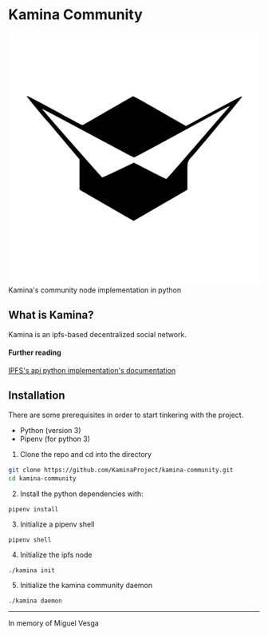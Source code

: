 # Kamina Community
![Kamina_Logo](kamina_logo.svg)  
Kamina's community node implementation in python 

## What is Kamina?
Kamina is an ipfs-based decentralized social network.

#### Further reading
[IPFS's api python implementation's documentation](https://ipfs.io/ipns/QmZ86ow1byeyhNRJEatWxGPJKcnQKG7s51MtbHdxxUddTH/Software/Python/ipfsapi/)

## Installation

There are some prerequisites in order to start tinkering with the project.
- Python (version 3)
- Pipenv (for python 3)

1. Clone the repo and cd into the directory
```sh
git clone https://github.com/KaminaProject/kamina-community.git
cd kamina-community
```

2. Install the python dependencies with:
```
pipenv install
```

3. Initialize a pipenv shell
```
pipenv shell
```

4. Initialize the ipfs node
```
./kamina init
```

5. Initialize the kamina community daemon
```
./kamina daemon
```

---
In memory of Miguel Vesga
